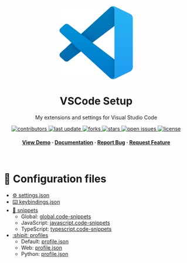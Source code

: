 <div align="center">

  <img src="assets/vscode.svg" alt="logo" width="200" height="auto" />
  <h1>VSCode Setup</h1>

  <p>
    My extensions and settings for Visual Studio Code
  </p>

<!-- Badges -->
<p>
  <a href="https://github.com/DuckyMomo20012/vscode-setup/graphs/contributors">
    <img src="https://img.shields.io/github/contributors/DuckyMomo20012/vscode-setup" alt="contributors" />
  </a>
  <a href="">
    <img src="https://img.shields.io/github/last-commit/DuckyMomo20012/vscode-setup" alt="last update" />
  </a>
  <a href="https://github.com/DuckyMomo20012/vscode-setup/network/members">
    <img src="https://img.shields.io/github/forks/DuckyMomo20012/vscode-setup" alt="forks" />
  </a>
  <a href="https://github.com/DuckyMomo20012/vscode-setup/stargazers">
    <img src="https://img.shields.io/github/stars/DuckyMomo20012/vscode-setup" alt="stars" />
  </a>
  <a href="https://github.com/DuckyMomo20012/vscode-setup/issues/">
    <img src="https://img.shields.io/github/issues/DuckyMomo20012/vscode-setup" alt="open issues" />
  </a>
  <a href="https://github.com/DuckyMomo20012/vscode-setup/blob/main/LICENSE">
    <img src="https://img.shields.io/github/license/DuckyMomo20012/vscode-setup.svg" alt="license" />
  </a>
</p>

<h4>
    <a href="https://github.com/DuckyMomo20012/vscode-setup/">View Demo</a>
  <span> · </span>
    <a href="https://github.com/DuckyMomo20012/vscode-setup">Documentation</a>
  <span> · </span>
    <a href="https://github.com/DuckyMomo20012/vscode-setup/issues/">Report Bug</a>
  <span> · </span>
    <a href="https://github.com/DuckyMomo20012/vscode-setup/issues/">Request Feature</a>
  </h4>
</div>

<br />

# :toolbox: Configuration files

- [:gear: settings.json](/settings.json)
- [:keyboard: keybindings.json](/keybindings.json)
- [:memo: snippets](/snippets)
  - Global: [global.code-snippets](/snippets/global.code-snippets)
  - JavaScript: [javascript.code-snippets](/snippets/javascriptreact.json)
  - TypeScript: [typescript.code-snippets](/snippets/typescriptreact.json)
- [:shipit: profiles](/profiles)
  - Default: [profile.json](/profiles/Default.code-profile)
  - Web: [profile.json](/profiles/Web.code-profile)
  - Python: [profile.json](/profiles/Python.code-profile)
